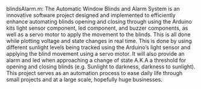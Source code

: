 blindsAlarm.m: The Automatic Window Blinds and Alarm System is an innovative software project
designed and implemented to efficiently enhance automating blinds opening and
closing through using the Arduino kits light sensor component, led component, and
buzzer components, as well as a servo motor to apply the movement to the blinds.
This is all done while plotting voltage and state changes in real time. This is done by using different 
sunlight levels being tracked using the Arduino’s light sensor and applying the blind movement using a servo motor.
It will also provide an alarm and led when approaching a change of state A.K.A a
threshold for opening and closing blinds (e.g. Sunlight to darkness, darkness to sunlight).
This project serves as an automation process to ease daily life through small projects and at a
large scale, hopefully huge businesses.
